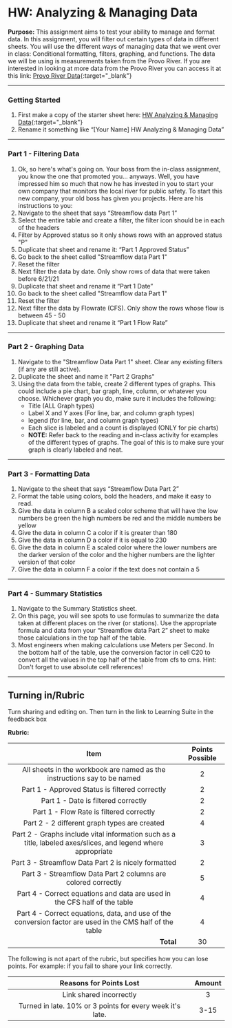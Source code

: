 #  HW: Analyzing & Managing Data

**Purpose:** This assignment aims to test your ability to manage and format data. In this assignment, you will filter out certain types of data in different sheets. You will use the different ways of managing data that we went over in class: Conditional formatting, filters, graphing, and functions. The data we will be using is measurements taken from the Provo River. If you are interested in looking at more data from the Provo River you can access it at this link:
[Provo River Data](https://waterdata.usgs.gov/monitoring-location/10163000/#parameterCode=00065&period=P7D){:target="_blank"}

---

### Getting Started
1. First make a copy of the starter sheet here:
   [HW Analyzing & Managing Data](https://docs.google.com/spreadsheets/d/1z9aHndUNtykZRRPncvE9h9ZbW7JfEta5npLSiirBanQ/edit?usp=sharing){:target="_blank"}
2. Rename it something like “[Your Name] HW Analyzing & Managing Data”

---

### Part 1 - Filtering Data

1. Ok, so here's what's going on. Your boss from the in-class assignment, you know the one that promoted you... anyways. Well, you have impressed him so much that now he has invested in you to start your own company that monitors the local river for public safety. To start this new company, your old boss has given you projects. Here are his instructions to you:
2. Navigate to the sheet that says “Streamflow data Part 1”
3. Select the entire table and create a filter, the filter icon should be in each of the headers
4. Filter by Approved status so it only shows rows with an approved status "P"
5. Duplicate that sheet and rename it: “Part 1 Approved Status”
6. Go back to the sheet called "Streamflow data Part 1"
7. Reset the filter
8. Next filter the data by date. Only show rows of data that were taken before 6/21/21
9. Duplicate that sheet and rename it “Part 1 Date”
10. Go back to the sheet called "Streamflow data Part 1"
11. Reset the filter
12. Next filter the data by Flowrate (CFS). Only show the rows whose flow is between 45 - 50
13. Duplicate that sheet and rename it “Part 1 Flow Rate”

---

### Part 2 - Graphing Data

1. Navigate to the "Streamflow Data Part 1" sheet. Clear any existing filters (if any are still active).
2. Duplicate the sheet and name it "Part 2 Graphs"
3. Using the data from the table, create 2 different types of graphs. This could include a pie chart, bar graph, line, column, or whatever you choose. Whichever graph you do, make sure it includes the following:
      - Title (ALL Graph types)
      - Label X and Y axes (For line, bar, and column graph types)
      - legend (for line, bar, and column graph types)
      - Each slice is labeled and a count is displayed (ONLY for pie charts)
      - **NOTE:** Refer back to the reading and in-class activity for examples of the different types of graphs. The goal of this is to make sure your graph is clearly labeled and neat.

---

### Part 3 - Formatting Data

1. Navigate to the sheet that says “Streamflow Data Part 2”
2. Format the table using colors, bold the headers, and make it easy to read.
3. Give the data in column B a scaled color scheme that will have the low numbers be green the high numbers be red and the middle numbers be yellow
4. Give the data in column C a color if it is greater than 180
5. Give the data in column D a color if it is equal to 230
6. Give the data in column E a scaled color where the lower numbers are the darker version of the color and the higher numbers are the lighter version of that color
7. Give the data in column F a color if the text does not contain a 5

---

### Part 4 - Summary Statistics

1. Navigate to the Summary Statistics sheet.
2. On this page, you will see spots to use formulas to summarize the data taken at different places on the river (or stations). Use the appropriate formula and data from your “Streamflow data Part 2” sheet to make those calculations in the top half of the table.
3. Most engineers when making calculations use Meters per Second. In the bottom half of the table, use the conversion factor in cell C20 to convert all the values in the top half of the table from cfs to cms. Hint: Don't forget to use absolute cell references!

---

## Turning in/Rubric
Turn sharing and editing on. Then turn in the link to Learning Suite in the feedback box

**Rubric:**

|                                                 Item                                                 | Points Possible |
|:----------------------------------------------------------------------------------------------------:|:---------------:|
|                 All sheets in the workbook are named as the instructions say to be named                      |        2        |
|                            Part 1 - Approved Status is filtered correctly                                     |        2        |
|                                 Part 1 - Date  is filtered correctly                                          |        2        |
|                               Part 1 - Flow Rate is filtered correctly                                        |        2        |
|                               Part 2 - 2 different graph types are created                                    |        4        |
| Part 2 - Graphs include vital information such as a title, labeled axes/slices, and legend where appropriate  |        3        |
|             Part 3 -  Streamflow Data Part 2 is nicely formatted                                              |        2        |
| Part 3 - Streamflow Data Part 2 columns are colored correctly                                                 |        5        |
| Part 4 - Correct equations and data are used in the CFS half of the table                                     |        4        |
|Part 4 - Correct equations, data, and use of the conversion factor are used in the CMS half of the table       |        4        |
|                            <div style="text-align: right">**Total**</div>                                     |       30        |

The following is not apart of the rubric, but specifies how you can lose points. For example: if you fail to share your link correctly.

|                **Reasons for Points Lost**                | **Amount** |  
|:---------------------------------------------------------:|:----------:|
|                  Link shared incorrectly                  |     3      |
| Turned in late. 10% or 3 points for every week it's late. |    3-15    |

